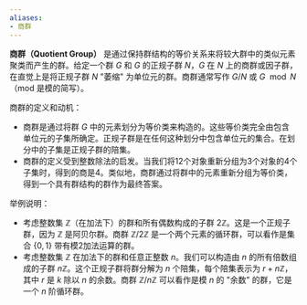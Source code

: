 ```yaml
---
aliases:
- 商群
---
```


**商群（Quotient Group）** 是通过保持群结构的等价关系来将较大群中的类似元素聚类而产生的群。给定一个群 $G$ 和 $G$ 的正规子群 $N$，$G$ 在 $N$ 上的商群或因子群，在直觉上是将正规子群 $N$ "萎缩" 为单位元的群。商群通常写作 $G/N$ 或 $G \mod N$（mod 是模的简写）。

商群的定义和动机：
- 商群是通过将群 $G$ 中的元素划分为等价类来构造的。这些等价类完全由包含单位元的子集所确定。正规子群是在任何这种划分中包含单位元的集合。在划分中的子集是正规子群的陪集。
- 商群的定义受到整数除法的启发。当我们将12个对象重新分组为3个对象的4个子集时，得到的商是4。类似地，商群通过将群中的元素重新分组为等价类，得到一个具有群结构的群作为最终答案。

举例说明：
- 考虑整数集 $\mathbb{Z}$（在加法下）的群和所有偶数构成的子群 $2\mathbb{Z}$。这是一个正规子群，因为 $\mathbb{Z}$ 是阿贝尔群。商群 $\mathbb{Z}/2\mathbb{Z}$ 是一个两个元素的循环群，可以看作是集合 $\{0, 1\}$ 带有模2加法运算的群。
- 考虑整数集 $\mathbb{Z}$ 在加法下的群和任意正整数 $n$。我们可以构造由 $n$ 的所有倍数组成的子群 $n\mathbb{Z}$。这个正规子群将群分解为 $n$ 个陪集，每个陪集表示为 $r + n\mathbb{Z}$，其中 $r$ 是 $k$ 除以 $n$ 的余数。商群 $\mathbb{Z}/n\mathbb{Z}$ 可以看作是模 $n$ 的 "余数" 的群，它是一个 $n$ 阶循环群。

